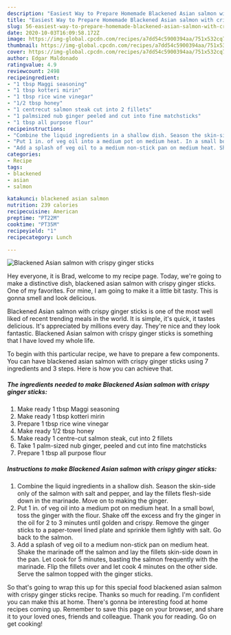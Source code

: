 ```yaml
---
description: "Easiest Way to Prepare Homemade Blackened Asian salmon with crispy ginger sticks"
title: "Easiest Way to Prepare Homemade Blackened Asian salmon with crispy ginger sticks"
slug: 56-easiest-way-to-prepare-homemade-blackened-asian-salmon-with-crispy-ginger-sticks
date: 2020-10-03T16:09:58.172Z
image: https://img-global.cpcdn.com/recipes/a7dd54c5900394aa/751x532cq70/blackened-asian-salmon-with-crispy-ginger-sticks-recipe-main-photo.jpg
thumbnail: https://img-global.cpcdn.com/recipes/a7dd54c5900394aa/751x532cq70/blackened-asian-salmon-with-crispy-ginger-sticks-recipe-main-photo.jpg
cover: https://img-global.cpcdn.com/recipes/a7dd54c5900394aa/751x532cq70/blackened-asian-salmon-with-crispy-ginger-sticks-recipe-main-photo.jpg
author: Edgar Maldonado
ratingvalue: 4.9
reviewcount: 2498
recipeingredient:
- "1 tbsp Maggi seasoning"
- "1 tbsp kotteri mirin"
- "1 tbsp rice wine vinegar"
- "1/2 tbsp honey"
- "1 centrecut salmon steak cut into 2 fillets"
- "1 palmsized nub ginger peeled and cut into fine matchsticks"
- "1 tbsp all purpose flour"
recipeinstructions:
- "Combine the liquid ingredients in a shallow dish. Season the skin-side only of the salmon with salt and pepper, and lay the fillets flesh-side down in the marinade. Move on to making the ginger."
- "Put 1 in. of veg oil into a medium pot on medium heat. In a small bowl, toss the ginger with the flour. Shake off the excess and fry the ginger in the oil for 2 to 3 minutes until golden and crispy. Remove the ginger sticks to a paper-towel lined plate and sprinkle them lightly with salt. Go back to the salmon."
- "Add a splash of veg oil to a medium non-stick pan on medium heat. Shake the marinade off the salmon and lay the fillets skin-side down in the pan. Let cook for 5 minutes, basting the salmon frequently with the marinade. Flip the fillets over and let cook 4 minutes on the other side. Serve the salmon topped with the ginger sticks."
categories:
- Recipe
tags:
- blackened
- asian
- salmon

katakunci: blackened asian salmon 
nutrition: 239 calories
recipecuisine: American
preptime: "PT22M"
cooktime: "PT35M"
recipeyield: "1"
recipecategory: Lunch

---
```



![Blackened Asian salmon with crispy ginger sticks](https://img-global.cpcdn.com/recipes/a7dd54c5900394aa/751x532cq70/blackened-asian-salmon-with-crispy-ginger-sticks-recipe-main-photo.jpg)

Hey everyone, it is Brad, welcome to my recipe page. Today, we're going to make a distinctive dish, blackened asian salmon with crispy ginger sticks. One of my favorites. For mine, I am going to make it a little bit tasty. This is gonna smell and look delicious.



Blackened Asian salmon with crispy ginger sticks is one of the most well liked of recent trending meals in the world. It is simple, it's quick, it tastes delicious. It's appreciated by millions every day. They're nice and they look fantastic. Blackened Asian salmon with crispy ginger sticks is something that I have loved my whole life.


To begin with this particular recipe, we have to prepare a few components. You can have blackened asian salmon with crispy ginger sticks using 7 ingredients and 3 steps. Here is how you can achieve that.

<!--inarticleads1-->

##### The ingredients needed to make Blackened Asian salmon with crispy ginger sticks:

1. Make ready 1 tbsp Maggi seasoning
1. Make ready 1 tbsp kotteri mirin
1. Prepare 1 tbsp rice wine vinegar
1. Make ready 1/2 tbsp honey
1. Make ready 1 centre-cut salmon steak, cut into 2 fillets
1. Take 1 palm-sized nub ginger, peeled and cut into fine matchsticks
1. Prepare 1 tbsp all purpose flour




<!--inarticleads2-->

##### Instructions to make Blackened Asian salmon with crispy ginger sticks:

1. Combine the liquid ingredients in a shallow dish. Season the skin-side only of the salmon with salt and pepper, and lay the fillets flesh-side down in the marinade. Move on to making the ginger.
1. Put 1 in. of veg oil into a medium pot on medium heat. In a small bowl, toss the ginger with the flour. Shake off the excess and fry the ginger in the oil for 2 to 3 minutes until golden and crispy. Remove the ginger sticks to a paper-towel lined plate and sprinkle them lightly with salt. Go back to the salmon.
1. Add a splash of veg oil to a medium non-stick pan on medium heat. Shake the marinade off the salmon and lay the fillets skin-side down in the pan. Let cook for 5 minutes, basting the salmon frequently with the marinade. Flip the fillets over and let cook 4 minutes on the other side. Serve the salmon topped with the ginger sticks.




So that's going to wrap this up for this special food blackened asian salmon with crispy ginger sticks recipe. Thanks so much for reading. I'm confident you can make this at home. There's gonna be interesting food at home recipes coming up. Remember to save this page on your browser, and share it to your loved ones, friends and colleague. Thank you for reading. Go on get cooking!
